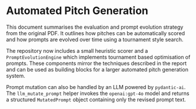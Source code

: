 # Automated Pitch Generation

This document summarises the evaluation and prompt evolution strategy from the
original PDF. It outlines how pitches can be automatically scored and how
prompts are evolved over time using a tournament style search.

The repository now includes a small heuristic scorer and a `PromptEvolutionEngine`
which implements tournament based optimisation of prompts. These components
mirror the techniques described in the report and can be used as building blocks
for a larger automated pitch generation system.

Prompt mutation can also be handled by an LLM powered by `pydantic-ai`. The
`llm_mutate_prompt` helper invokes the `openai:gpt-4o` model and returns a
structured ``MutatedPrompt`` object containing only the revised prompt text.
